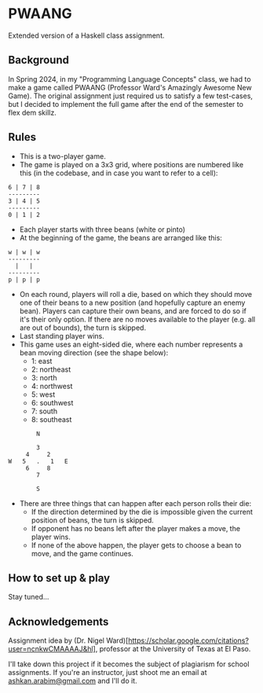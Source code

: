 # PWAANG
Extended version of a Haskell class assignment.

## Background
In Spring 2024, in my "Programming Language Concepts" class, we had to make a game called PWAANG (Professor Ward's Amazingly Awesome New Game). The original assignment just required us to satisfy a few test-cases, but I decided to implement the full game after the end of the semester to flex dem skillz.

## Rules
- This is a two-player game.
- The game is played on a 3x3 grid, where positions are numbered like this (in the codebase,
and in case you want to refer to a cell):
```
6 | 7 | 8
---------
3 | 4 | 5
---------
0 | 1 | 2
```
- Each player starts with three beans (white or pinto)
- At the beginning of the game, the beans are arranged like this:
```
w | w | w
---------
  |   |
---------
p | p | p
```
- On each round, players will roll a die, based on which they should move one of their beans to a new position 
(and hopefully capture an enemy bean). Players can capture their own beans, and are forced to do so if it's
their only option. If there are no moves available to the player (e.g. all are out of bounds), the turn is
skipped.
- Last standing player wins.
- This game uses an eight-sided die, where each number represents a bean moving direction (see the shape below):
  - 1: east
  - 2: northeast
  - 3: north
  - 4: northwest
  - 5: west
  - 6: southwest
  - 7: south
  - 8: southeast
```
        N

        3
     4     2
W   5   .   1   E
     6     8
        7

        S
```
- There are three things that can happen after each person rolls their die:
  - If the direction determined by the die is impossible given the current position of beans, the turn is skipped.
  - If opponent has no beans left after the player makes a move, the player wins.
  - If none of the above happen, the player gets to choose a bean to move, and the game continues.

## How to set up & play
Stay tuned...

## Acknowledgements
Assignment idea by (Dr. Nigel Ward)[https://scholar.google.com/citations?user=ncnkwCMAAAAJ&hl], professor at the University of Texas at El Paso.

I'll take down this project if it becomes the subject of plagiarism for school assignments. If you're an instructor, just shoot me an email at ashkan.arabim@gmail.com and I'll do it.
